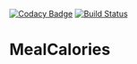 [![Codacy Badge](https://api.codacy.com/project/badge/Grade/d1ae84833c1b433c9ef26d0d1eabfc80)](https://app.codacy.com/gh/MxWild/MealCalories?utm_source=github.com&utm_medium=referral&utm_content=MxWild/MealCalories&utm_campaign=Badge_Grade_Settings)
[![Build Status](https://travis-ci.com/MxWild/MealCalories.svg?branch=develop)](https://travis-ci.com/MxWild/MealCalories)

# MealCalories
